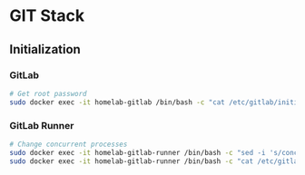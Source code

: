 # GIT Stack

## Initialization

### GitLab

```bash
# Get root password
sudo docker exec -it homelab-gitlab /bin/bash -c "cat /etc/gitlab/initial_root_password"
```

### GitLab Runner

```bash
# Change concurrent processes
sudo docker exec -it homelab-gitlab-runner /bin/bash -c "sed -i 's/concurrent.*/concurrent = 8/' /etc/gitlab-runner/config.toml"
sudo docker exec -it homelab-gitlab-runner /bin/bash -c "cat /etc/gitlab-runner/config.toml"
```
